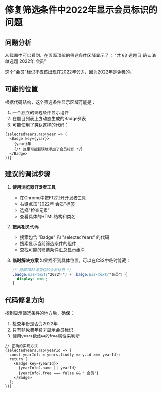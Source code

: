 # 修复筛选条件中2022年显示会员标识的问题

## 问题分析

从截图中可以看到，在页面顶部的筛选条件区域显示了：
"共 63 道题目 确认法 单选题 2022年 会员"

这个"会员"标识不应该出现在2022年旁边，因为2022年是免费的。

## 可能的位置

根据代码结构，这个筛选条件显示区域可能是：

1. 一个独立的筛选条件显示组件
2. 在题目列表上方动态生成的Badge列表
3. 可能使用了类似这样的代码：

```tsx
{selectedYears.map(year => (
  <Badge key={year}>
    {year}年
    {/* 这里可能错误地添加了会员标识 */}
  </Badge>
))}
```

## 建议的调试步骤

1. **使用浏览器开发者工具**
   - 在Chrome中按F12打开开发者工具
   - 右键点击"2022年 会员"标签
   - 选择"检查元素"
   - 查看具体的HTML结构和类名

2. **搜索相关代码**
   - 搜索包含 "Badge" 和 "selectedYears" 的代码
   - 搜索显示当前筛选条件的组件
   - 查找可能的筛选条件汇总显示组件

3. **临时解决方案**
   如果找不到具体位置，可以在CSS中临时隐藏：
   ```css
   /* 隐藏2022年旁边的会员标识 */
   .badge:has-text("2022年") + .badge:has-text("会员") {
     display: none;
   }
   ```

## 代码修复方向

找到显示筛选条件的地方后，确保：
1. 检查年份是否为2022年
2. 只有非免费年份才显示会员标识
3. 使用years数组中的free属性来判断

```tsx
// 正确的实现方式
{selectedYears.map(yearId => {
  const yearInfo = years.find(y => y.id === yearId);
  return (
    <Badge key={yearId}>
      {yearInfo?.name || yearId}
      {yearInfo?.free === false && " 会员"}
    </Badge>
  );
})}
```